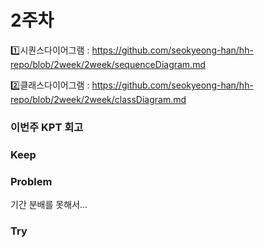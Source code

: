 # 2주차

1️⃣시퀀스다이어그램 : https://github.com/seokyeong-han/hh-repo/blob/2week/2week/sequenceDiagram.md

2️⃣클래스다이어그램 : https://github.com/seokyeong-han/hh-repo/blob/2week/2week/classDiagram.md


### **이번주 KPT 회고**

### Keep
<!-- 유지해야 할 좋은 점 -->

### Problem
<!--개선이 필요한 점-->
  기간 분배를 못해서...
### Try
<!-- 새롭게 시도할 점 -->
  
